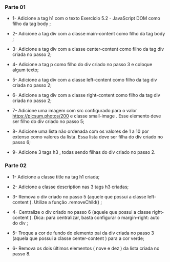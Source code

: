 ### Parte 01

- 1- Adicione a tag h1 com o texto Exercício 5.2 - JavaScript DOM como filho da tag body ;

- 2- Adicione a tag div com a classe main-content como filho da tag body ;

- 3- Adicione a tag div com a classe center-content como filho da tag div criada no passo 2;

- 4- Adicione a tag p como filho do div criado no passo 3 e coloque algum texto;

- 5- Adicione a tag div com a classe left-content como filho da tag div criada no passo 2;

- 6- Adicione a tag div com a classe right-content como filho da tag div criada no passo 2;

- 7- Adicione uma imagem com src configurado para o valor https://picsum.photos/200 e classe small-image . Esse elemento deve ser filho do div criado no passo 5;

- 8- Adicione uma lista não ordenada com os valores de 1 a 10 por extenso como valores da lista. Essa lista deve ser filha do div criado no passo 6;

- 9- Adicione 3 tags h3 , todas sendo filhas do div criado no passo 2.

### Parte 02

- 1- Adicione a classe title na tag h1 criada;

- 2- Adicione a classe description nas 3 tags h3 criadas;

- 3- Remova o div criado no passo 5 (aquele que possui a classe left-content ). Utilize a função .removeChild() ;

- 4- Centralize o div criado no passo 6 (aquele que possui a classe right-content ). Dica: para centralizar, basta configurar o margin-right: auto do div ;

- 5- Troque a cor de fundo do elemento pai da div criada no passo 3 (aquela que possui a classe center-content ) para a cor verde;

- 6- Remova os dois últimos elementos ( nove e dez ) da lista criada no passo 8.
